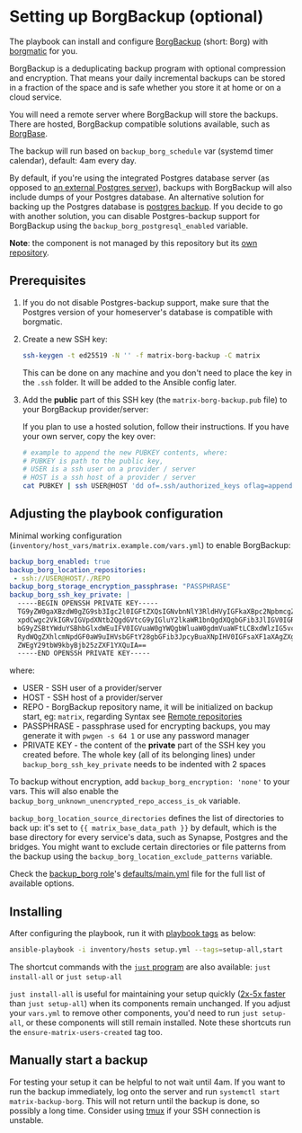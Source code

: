 # Setting up BorgBackup (optional)

The playbook can install and configure [BorgBackup](https://www.borgbackup.org/) (short: Borg) with [borgmatic](https://torsion.org/borgmatic/) for you.

BorgBackup is a deduplicating backup program with optional compression and encryption. That means your daily incremental backups can be stored in a fraction of the space and is safe whether you store it at home or on a cloud service.

You will need a remote server where BorgBackup will store the backups. There are hosted, BorgBackup compatible solutions available, such as [BorgBase](https://www.borgbase.com).

The backup will run based on `backup_borg_schedule` var (systemd timer calendar), default: 4am every day.

By default, if you're using the integrated Postgres database server (as opposed to [an external Postgres server](configuring-playbook-external-postgres.md)), backups with BorgBackup will also include dumps of your Postgres database. An alternative solution for backing up the Postgres database is [postgres backup](configuring-playbook-postgres-backup.md). If you decide to go with another solution, you can disable Postgres-backup support for BorgBackup using the `backup_borg_postgresql_enabled` variable.

**Note**: the component is not managed by this repository but its [own repository](https://github.com/mother-of-all-self-hosting/ansible-role-backup_borg).

## Prerequisites

1. If you do not disable Postgres-backup support, make sure that the Postgres version of your homeserver's database is compatible with borgmatic.

2. Create a new SSH key:

    ```sh
    ssh-keygen -t ed25519 -N '' -f matrix-borg-backup -C matrix
    ```

    This can be done on any machine and you don't need to place the key in the `.ssh` folder. It will be added to the Ansible config later.

3. Add the **public** part of this SSH key (the `matrix-borg-backup.pub` file) to your BorgBackup provider/server:

    If you plan to use a hosted solution, follow their instructions. If you have your own server, copy the key over:

    ```sh
    # example to append the new PUBKEY contents, where:
    # PUBKEY is path to the public key,
    # USER is a ssh user on a provider / server
    # HOST is a ssh host of a provider / server
    cat PUBKEY | ssh USER@HOST 'dd of=.ssh/authorized_keys oflag=append conv=notrunc'
    ```

## Adjusting the playbook configuration

Minimal working configuration (`inventory/host_vars/matrix.example.com/vars.yml`) to enable BorgBackup:

```yaml
backup_borg_enabled: true
backup_borg_location_repositories:
 - ssh://USER@HOST/./REPO
backup_borg_storage_encryption_passphrase: "PASSPHRASE"
backup_borg_ssh_key_private: |
  -----BEGIN OPENSSH PRIVATE KEY-----
  TG9yZW0gaXBzdW0gZG9sb3Igc2l0IGFtZXQsIGNvbnNlY3RldHVyIGFkaXBpc2NpbmcgZW
  xpdCwgc2VkIGRvIGVpdXNtb2QgdGVtcG9yIGluY2lkaWR1bnQgdXQgbGFib3JlIGV0IGRv
  bG9yZSBtYWduYSBhbGlxdWEuIFV0IGVuaW0gYWQgbWluaW0gdmVuaWFtLCBxdWlzIG5vc3
  RydWQgZXhlcmNpdGF0aW9uIHVsbGFtY28gbGFib3JpcyBuaXNpIHV0IGFsaXF1aXAgZXgg
  ZWEgY29tbW9kbyBjb25zZXF1YXQuIA==
  -----END OPENSSH PRIVATE KEY-----
```

where:

* USER - SSH user of a provider/server
* HOST - SSH host of a provider/server
* REPO - BorgBackup repository name, it will be initialized on backup start, eg: `matrix`, regarding Syntax see [Remote repositories](https://borgbackup.readthedocs.io/en/stable/usage/general.html#repository-urls)
* PASSPHRASE - passphrase used for encrypting backups, you may generate it with `pwgen -s 64 1` or use any password manager
* PRIVATE KEY - the content of the **private** part of the SSH key you created before. The whole key (all of its belonging lines) under `backup_borg_ssh_key_private` needs to be indented with 2 spaces

To backup without encryption, add `backup_borg_encryption: 'none'` to your vars. This will also enable the `backup_borg_unknown_unencrypted_repo_access_is_ok` variable.

`backup_borg_location_source_directories` defines the list of directories to back up: it's set to `{{ matrix_base_data_path }}` by default, which is the base directory for every service's data, such as Synapse, Postgres and the bridges. You might want to exclude certain directories or file patterns from the backup using the `backup_borg_location_exclude_patterns` variable.

Check the [backup_borg role](https://github.com/mother-of-all-self-hosting/ansible-role-backup_borg)'s [defaults/main.yml](https://github.com/mother-of-all-self-hosting/ansible-role-backup_borg/blob/main/defaults/main.yml) file for the full list of available options.

## Installing

After configuring the playbook, run it with [playbook tags](playbook-tags.md) as below:

<!-- NOTE: let this conservative command run (instead of install-all) to make it clear that failure of the command means something is clearly broken. -->
```sh
ansible-playbook -i inventory/hosts setup.yml --tags=setup-all,start
```

The shortcut commands with the [`just` program](just.md) are also available: `just install-all` or `just setup-all`

`just install-all` is useful for maintaining your setup quickly ([2x-5x faster](../CHANGELOG.md#2x-5x-performance-improvements-in-playbook-runtime) than `just setup-all`) when its components remain unchanged. If you adjust your `vars.yml` to remove other components, you'd need to run `just setup-all`, or these components will still remain installed. Note these shortcuts run the `ensure-matrix-users-created` tag too.

## Manually start a backup

For testing your setup it can be helpful to not wait until 4am. If you want to run the backup immediately, log onto the server and run `systemctl start matrix-backup-borg`. This will not return until the backup is done, so possibly a long time. Consider using [tmux](https://en.wikipedia.org/wiki/Tmux) if your SSH connection is unstable.
